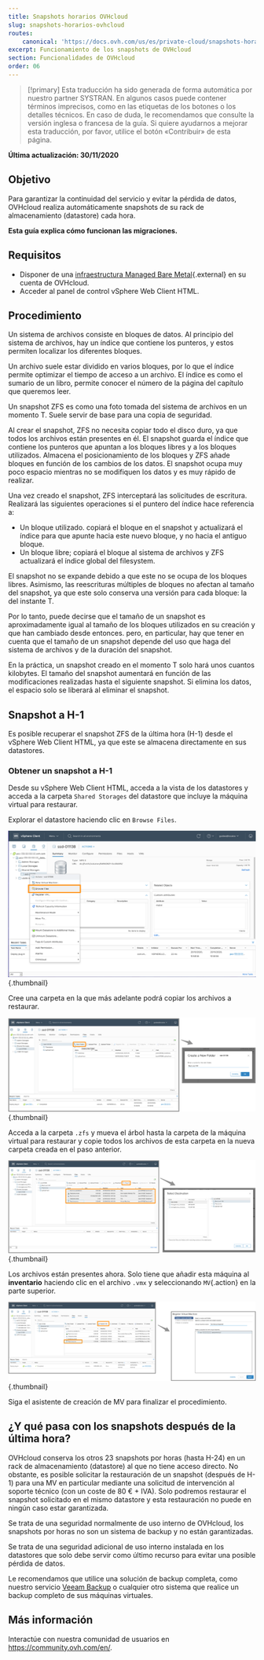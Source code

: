 ```yaml
---
title: Snapshots horarios OVHcloud
slug: snapshots-horarios-ovhcloud
routes:
    canonical: 'https://docs.ovh.com/us/es/private-cloud/snapshots-horarios-ovh/'
excerpt: Funcionamiento de los snapshots de OVHcloud
section: Funcionalidades de OVHcloud
order: 06
---
```


> [!primary]
> Esta traducción ha sido generada de forma automática por nuestro partner SYSTRAN. En algunos casos puede contener términos imprecisos, como en las etiquetas de los botones o los detalles técnicos. En caso de duda, le recomendamos que consulte la versión inglesa o francesa de la guía. Si quiere ayudarnos a mejorar esta traducción, por favor, utilice el botón «Contribuir» de esta página.
> 


**Última actualización: 30/11/2020**

## Objetivo

Para garantizar la continuidad del servicio y evitar la pérdida de datos, OVHcloud realiza automáticamente snapshots de su rack de almacenamiento (datastore) cada hora.

**Esta guía explica cómo funcionan las migraciones.**

## Requisitos

* Disponer de una [infraestructura Managed Bare Metal](https://www.ovhcloud.com/es/managed-bare-metal/){.external} en su cuenta de OVHcloud.
* Acceder al panel de control vSphere Web Client HTML.

## Procedimiento

Un sistema de archivos consiste en bloques de datos. Al principio del sistema de archivos, hay un índice que contiene los punteros, y estos permiten localizar los diferentes bloques.

Un archivo suele estar dividido en varios bloques, por lo que el índice permite optimizar el tiempo de acceso a un archivo. El índice es como el sumario de un libro, permite conocer el número de la página del capítulo que queremos leer.
 
Un snapshot ZFS es como una foto tomada del sistema de archivos en un momento T. Suele servir de base para una copia de seguridad.
 
Al crear el snapshot, ZFS no necesita copiar todo el disco duro, ya que todos los archivos están presentes en él. El snapshot guarda el índice que contiene los punteros que apuntan a los bloques libres y a los bloques utilizados. Almacena el posicionamiento de los bloques y ZFS añade bloques en función de los cambios de los datos. El snapshot ocupa muy poco espacio mientras no se modifiquen los datos y es muy rápido de realizar.
 
Una vez creado el snapshot, ZFS interceptará las solicitudes de escritura. Realizará las siguientes operaciones si el puntero del índice hace referencia a:
 
- Un bloque utilizado. copiará el bloque en el snapshot y actualizará el índice para que apunte hacia este nuevo bloque, y no hacia el antiguo bloque.
- Un bloque libre; copiará el bloque al sistema de archivos y ZFS actualizará el índice global del filesystem.
 
El snapshot no se expande debido a que este no se ocupa de los bloques libres. Asimismo, las reescrituras múltiples de bloques no afectan al tamaño del snapshot, ya que este solo conserva una versión para cada bloque: la del instante T.
 
Por lo tanto, puede decirse que el tamaño de un snapshot es aproximadamente igual al tamaño de los bloques utilizados en su creación y que han cambiado desde entonces. pero, en particular, hay que tener en cuenta que el tamaño de un snapshot depende del uso que haga del sistema de archivos y de la duración del snapshot.
 
En la práctica, un snapshot creado en el momento T solo hará unos cuantos kilobytes. El tamaño del snapshot aumentará en función de las modificaciones realizadas hasta el siguiente snapshot. Si elimina los datos, el espacio solo se liberará al eliminar el snapshot.

## Snapshot a H-1

Es posible recuperar el snapshot ZFS de la última hora (H-1) desde el vSphere Web Client HTML, ya que este se almacena directamente en sus datastores. 

### Obtener un snapshot a H-1

Desde su vSphere Web Client HTML, acceda a la vista de los datastores y acceda a la carpeta `Shared Storages` del datastore que incluye la máquina virtual para restaurar.

Explorar el datastore haciendo clic en `Browse Files`.

![snapshot](images/snapshot01.png){.thumbnail}

Cree una carpeta en la que más adelante podrá copiar los archivos a restaurar.

![snapshot](images/snapshot02.png){.thumbnail}

Acceda a la carpeta `.zfs` y mueva el árbol hasta la carpeta de la máquina virtual para restaurar y copie todos los archivos de esta carpeta en la nueva carpeta creada en el paso anterior.

![snapshot](images/snapshot03.png){.thumbnail}

Los archivos están presentes ahora. Solo tiene que añadir esta máquina al **inventario** haciendo clic en el archivo `.vmx` y seleccionando `MV`{.action} en la parte superior.

![snapshot](images/snapshot04.png){.thumbnail}

Siga el asistente de creación de MV para finalizar el procedimiento.

## ¿Y qué pasa con los snapshots después de la última hora?

OVHcloud conserva los otros 23 snapshots por horas (hasta H-24) en un rack de almacenamiento (datastore) al que no tiene acceso directo. No obstante, es posible solicitar la restauración de un snapshot (después de H-1) para una MV en particular mediante una solicitud de intervención al soporte técnico (con un coste de 80 € + IVA). Solo podremos restaurar el snapshot solicitado en el mismo datastore y esta restauración no puede en ningún caso estar garantizada.

Se trata de una seguridad normalmente de uso interno de OVHcloud, los snapshots por horas no son un sistema de backup y no están garantizadas.

Se trata de una seguridad adicional de uso interno instalada en los datastores que solo debe servir como último recurso para evitar una posible pérdida de datos.

Le recomendamos que utilice una solución de backup completa, como nuestro servicio [Veeam Backup](https://docs.ovh.com/gb/en/managed-bare-metal/veeam-backup-as-a-service/) o cualquier otro sistema que realice un backup completo de sus máquinas virtuales.

## Más información

Interactúe con nuestra comunidad de usuarios en <https://community.ovh.com/en/>.
